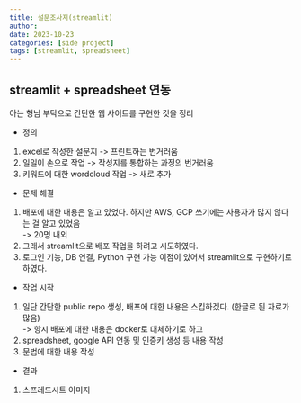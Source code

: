 ```yaml
---
title: 설문조사지(streamlit)
author:
date: 2023-10-23
categories: [side project]
tags: [streamlit, spreadsheet]
---
```


## streamlit + spreadsheet 연동

아는 형님 부탁으로 간단한 웹 사이트를 구현한 것을 정리

- 정의
1. excel로 작성한 설문지 -> 프린트하는 번거러움
2. 일일이 손으로 작업 -> 작성지를 통합하는 과정의 번거러움
3. 키워드에 대한 wordcloud 작업 -> 새로 추가

- 문제 해결
1. 배포에 대한 내용은 알고 있었다. 하지만 AWS, GCP 쓰기에는 사용자가 많지 않다는 걸 알고 있었음 \
-> 20명 내외
2. 그래서 streamlit으로 배포 작업을 하려고 시도하였다.
3. 로그인 기능, DB 연결, Python 구현 가능 이점이 있어서 streamlit으로 구현하기로 하였다.

- 작업 시작

1. 일단 간단한 public repo 생성, 배포에 대한 내용은 스킵하겠다. (한글로 된 자료가 많음)\
-> 항시 배포에 대한 내용은 docker로 대체하기로 하고
2. spreadsheet, google API 연동 및 인증키 생성 등 내용 작성
3. 문법에 대한 내용 작성


- 결과
1. 스프레드시트 이미지

[//]: # (![img-description]&#40;/path/to/image&#41;)
